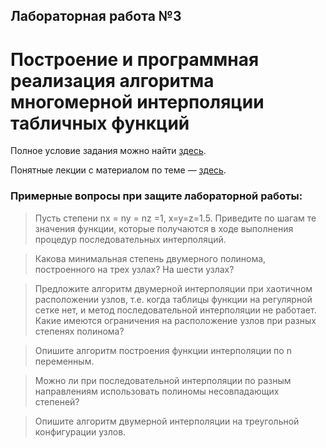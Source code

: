 ## Лабораторная работа №3
# Построение и программная реализация алгоритма многомерной интерполяции табличных функций

Полное условие задания можно найти [здесь](./docs/lab_03.pdf).

Понятные лекции с материалом по теме — [здесь](../lectures/lecture_03.pdf).

### Примерные вопросы при защите лабораторной работы:

> Пусть степени nx = ny = nz =1, x=y=z=1.5. Приведите по шагам те значения функции, которые получаются в ходе выполнения процедур последовательных интерполяций.


> Какова минимальная степень двумерного полинома, построенного на трех узлах? На шести узлах?


> Предложите алгоритм двумерной интерполяции при хаотичном расположении узлов, т.е. когда таблицы функции на регулярной сетке нет, и метод последовательной интерполяции не работает. Какие имеются ограничения на расположение узлов при разных степенях полинома?


> Опишите алгоритм построения функции интерполяции по n переменным.


> Можно ли при последовательной интерполяции по разным направлениям использовать полиномы несовпадающих степеней?


> Опишите алгоритм двумерной интерполяции на треугольной конфигурации узлов.


